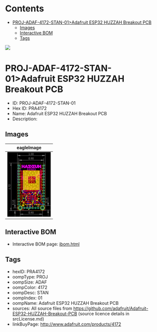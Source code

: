 



Contents
========

* [PROJ-ADAF-4172-STAN-01>Adafruit ESP32 HUZZAH Breakout PCB](#proj-adaf-4172-stan-01adafruit-esp32-huzzah-breakout-pcb)
	* [Images](#images)
	* [Interactive BOM](#interactive-bom)
	* [Tags](#tags)
  
![][im]
# PROJ-ADAF-4172-STAN-01>Adafruit ESP32 HUZZAH Breakout PCB

- ID: PROJ-ADAF-4172-STAN-01
- Hex ID: PRA4172
- Name: Adafruit ESP32 HUZZAH Breakout PCB
- Description: 

## Images
  
  

|eagleImage|
| :---: |
|[![eagleImage](eagleImage_140.png)](eagleImage_600.png)|

## Interactive BOM

- Interactive BOM page: [ibom.html](kicad/bom/ibom.html)

## Tags

- hexID: PRA4172
- oompType: PROJ
- oompSize: ADAF
- oompColor: 4172
- oompDesc: STAN
- oompIndex: 01
- oompName: Adafruit ESP32 HUZZAH Breakout PCB
- sources: All source files from https://github.com/adafruit/Adafruit-ESP32-HUZZAH-Breakout-PCB (source licence details in srcLicense.md)
- linkBuyPage: http://www.adafruit.com/products/4172



[im]: eagleImage_450.png
